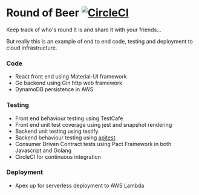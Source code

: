 # Round of Beer [![CircleCI](https://circleci.com/gh/fergusstrange/roundofbeer.svg?style=svg)](https://circleci.com/gh/fergusstrange/roundofbeer)

Keep track of who's round it is and share it with your friends...

But really this is an example of end to end code, testing and deployment to cloud infrastructure.

### Code

* React front end using Material-UI framework
* Go backend using Gin http web framework
* DynamoDB persistence in AWS  

### Testing

* Front end behaviour testing using TestCafe
* Front end unit test coverage using jest and snapshot rendering
* Backend unit testing using testify
* Backend behaviour testing using [apitest](https://apitest.dev)
* Consumer Driven Contract tests using Pact Framework in both Javascript and Golang
* CircleCI for continuous integration

### Deployment
* Apex up for serverless deployment to AWS Lambda
